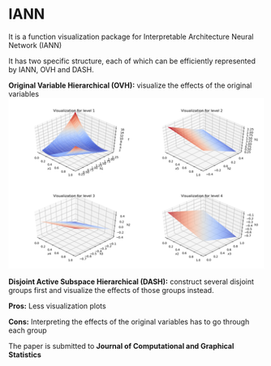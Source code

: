 # IANN
It is a function visualization package for Interpretable Architecture Neural Network (IANN) 

It has two specific structure, each of which can be efficiently represented by IANN, OVH and DASH.   

**Original Variable Hierarchical (OVH):** visualize the effects of the original variables    
![image](./paper_fig/OVH_eg.png)  


**Disjoint Active Subspace Hierarchical (DASH):** construct several disjoint groups first and visualize the effects of those groups instead.  

**Pros:** Less visualization plots

**Cons:** Interpreting the effects of the original variables has to go through each group  

The paper is submitted to **Journal of Computational and Graphical Statistics**

